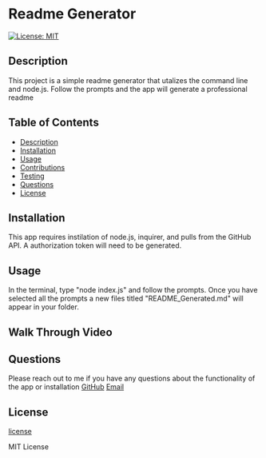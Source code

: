 # Readme Generator
[![License: MIT](https://img.shields.io/badge/License-MIT-yellow.svg)](https://opensource.org/licenses/MIT)

## Description 

This project is a simple readme generator that utalizes the command line and node.js. Follow the prompts and the app will generate a professional readme

## Table of Contents

- [Description](#description)
- [Installation](#installation)
- [Usage](#usage)
- [Contributions](#contributions)
- [Testing](#testing)
- [Questions](#questions)
- [License](#license)

## Installation
  This app requires instilation of node.js, inquirer, and pulls from the GitHub API. A authorization token will need to be generated.

## Usage
  In the terminal, type "node index.js" and follow the prompts. Once you have selected all the prompts a new files titled "README_Generated.md" will appear in your folder.

## Walk Through Video


## Questions
  Please reach out to me if you have any questions about the functionality of the app or installation
  [GitHub](https://github.com/1willcobb)
  [Email](mailto:cobb.will@gmail.com)

## License
[license](http://choosealicense.com/licenses/mit/)

MIT License